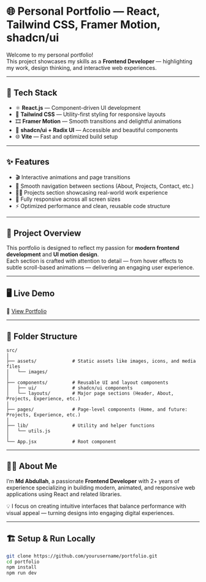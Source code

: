 # 🌐 Personal Portfolio — React, Tailwind CSS, Framer Motion, shadcn/ui

Welcome to my personal portfolio!  
This project showcases my skills as a **Frontend Developer** — highlighting my work, design thinking, and interactive web experiences.  

---

## 🚀 Tech Stack

- ⚛️ **React.js** — Component-driven UI development  
- 💨 **Tailwind CSS** — Utility-first styling for responsive layouts  
- 🎞 **Framer Motion** — Smooth transitions and delightful animations  
- 🧩 **shadcn/ui + Radix UI** — Accessible and beautiful components  
- 🌐 **Vite** — Fast and optimized build setup  

---

## ✨ Features

- 🎬 Interactive animations and page transitions  
- 🧭 Smooth navigation between sections (About, Projects, Contact, etc.)  
- 🧑‍💻 Projects section showcasing real-world work experience  
- 📱 Fully responsive across all screen sizes  
- ⚡ Optimized performance and clean, reusable code structure  

---

## 🧠 Project Overview

This portfolio is designed to reflect my passion for **modern frontend development** and **UI motion design**.  
Each section is crafted with attention to detail — from hover effects to subtle scroll-based animations — delivering an engaging user experience.

---

## 🖥️ Live Demo

🔗 [View Portfolio](https://md-abdullah-ahil-portfolio.vercel.app/)  

---

## 📂 Folder Structure

```text
src/
│
├── assets/             # Static assets like images, icons, and media files
│   └── images/
│
├── components/         # Reusable UI and layout components
│   ├── ui/             # shadcn/ui components
│   └── layouts/        # Major page sections (Header, About, Projects, Experience, etc.)
│
├── pages/              # Page-level components (Home, and future: Projects, Experience, etc.)
│
├── lib/                # Utility and helper functions
│   └── utils.js
│
└── App.jsx             # Root component
```


---

## 🧑‍💻 About Me

I’m **Md Abdullah**, a passionate **Frontend Developer** with 2+ years of experience specializing in building modern, animated, and responsive web applications using React and related libraries.  

💡 I focus on creating intuitive interfaces that balance performance with visual appeal — turning designs into engaging digital experiences.

---

## 🏗️ Setup & Run Locally

```bash
git clone https://github.com/yourusername/portfolio.git
cd portfolio
npm install
npm run dev

